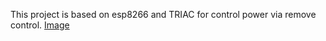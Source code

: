 This project is based on esp8266 and TRIAC for control power via remove control.
[Image](https://github.com/Eninspace/elec_device/blob/master/board.png)
